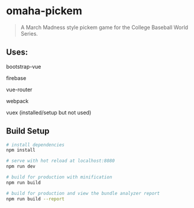 # omaha-pickem

> A March Madness style pickem game for the College Baseball World Series.

## Uses:

bootstrap-vue

firebase

vue-router

webpack

vuex (installed/setup but not used)

## Build Setup

``` bash
# install dependencies
npm install

# serve with hot reload at localhost:8080
npm run dev

# build for production with minification
npm run build

# build for production and view the bundle analyzer report
npm run build --report
```
